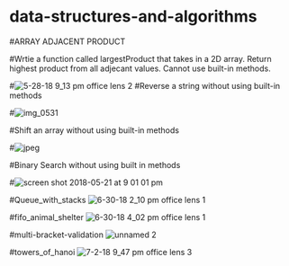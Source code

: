 # data-structures-and-algorithms


#ARRAY ADJACENT PRODUCT

#Wrtie a function called largestProduct that takes in a 2D array. Return highest product from all adjecant values. Cannot use built-in methods.

#![5-28-18 9_13 pm office lens 2](https://user-images.githubusercontent.com/33205876/40638513-94aa9258-62c0-11e8-8a72-d49fd96c83e5.jpeg)
#Reverse a string without using built-in methods

#![img_0531](https://user-images.githubusercontent.com/33205876/40329978-5422fc54-5d00-11e8-8c00-c002cb4b2cca.JPG)

#Shift an array without using built-in methods

#![jpeg](https://user-images.githubusercontent.com/33205876/40339902-56b3c06c-5d31-11e8-8faa-1e84d83d8d49.jpg)

#Binary Search without using built in methods

#![screen shot 2018-05-21 at 9 01 01 pm](https://user-images.githubusercontent.com/33205876/40341540-adfe140e-5d3a-11e8-84d2-d7dd0a31f6bf.png)

#Queue_with_stacks
![6-30-18 2_10 pm office lens 1](https://user-images.githubusercontent.com/33205876/42199534-ce6a2d0c-7e43-11e8-9aab-1ca42116dca4.jpeg)

#fifo_animal_shelter
![6-30-18 4_02 pm office lens 1](https://user-images.githubusercontent.com/33205876/42199783-4898874e-7e45-11e8-9c7d-b554f0a53874.jpeg)

#multi-bracket-validation
![unnamed 2](https://user-images.githubusercontent.com/33205876/42200345-af3cdaac-7e47-11e8-9075-9ec148c37297.jpg)

#towers_of_hanoi
![7-2-18 9_47 pm office lens 3](https://user-images.githubusercontent.com/33205876/42200597-d77aeea4-7e48-11e8-9da7-3f4ace98a1c0.jpeg)






















